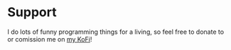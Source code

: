 # Support

I do lots of funny programming things for a living, so feel free to donate to or comission me on [my KoFi](https://ko-fi.com/kontrollfreek)!